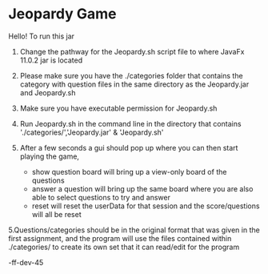 # Jeopardy Game

Hello!
To run this jar
1. Change the pathway for the Jeopardy.sh script file to where JavaFx 11.0.2 jar is located

2. Please make sure you have the ./categories folder that contains the category with question files in the same directory
as the Jeopardy.jar and Jeopardy.sh

3. Make sure you have executable permission for Jeopardy.sh

4. Run Jeopardy.sh in the command line in the directory that contains './categories/','Jeopardy.jar' & 'Jeopardy.sh'

5. After a few seconds a gui should pop up where you can then start playing the game,
	- show question board will bring up a view-only board of the questions
	- answer a question will bring up the same board where you are also able to select questions to try and answer
	- reset will reset the userData for that session and the score/questions will all be reset
	
5.Questions/categories should be in the original format that was given in the first assignment, and the program will use the files contained within ./categories/ to create its own set that it can read/edit for the program

-ff-dev-45


